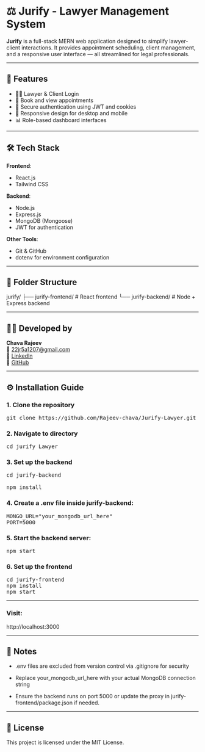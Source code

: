# ⚖️ Jurify - Lawyer Management System

**Jurify** is a full-stack MERN web application designed to simplify lawyer-client interactions. It provides appointment scheduling, client management, and a responsive user interface — all streamlined for legal professionals.

---

## 🚀 Features

- 🧑‍⚖️ Lawyer & Client Login
- 📅 Book and view appointments
- 🔐 Secure authentication using JWT and cookies
- 📱 Responsive design for desktop and mobile
- 📊 Role-based dashboard interfaces

---

## 🛠️ Tech Stack

**Frontend**:
- React.js
- Tailwind CSS

**Backend**:
- Node.js
- Express.js
- MongoDB (Mongoose)
- JWT for authentication

**Other Tools**:
- Git & GitHub
- dotenv for environment configuration

---

## 📁 Folder Structure

jurify/
├── jurify-frontend/ # React frontend
└── jurify-backend/ # Node + Express backend


---

## 🧑‍💻 Developed by

**Chava Rajeev**  
📧 22jr5a1207@gmail.com  
🔗 [LinkedIn](https://www.linkedin.com/in/chavarajeev)  
🔗 [GitHub](https://github.com/Rajeev-chava)

---

## ⚙️ Installation Guide


### 1. Clone the repository 
<pre>
git clone https://github.com/Rajeev-chava/Jurify-Lawyer.git
</pre>

### 2. Navigate to directory
<pre>
cd jurify Lawyer
</pre>
### 3. Set up the backend
<pre>
cd jurify-backend

npm install
</pre>

### 4. Create a .env file inside jurify-backend:
<pre>
MONGO_URL="your_mongodb_url_here"
PORT=5000
</pre>
### 5. Start the backend server:
<pre>
npm start
</pre>
### 6. Set up the frontend
<pre>
cd jurify-frontend
npm install
npm start
</pre>

---

### Visit: 
http://localhost:3000

---

## 📌 Notes
- .env files are excluded from version control via .gitignore for security

- Replace your_mongodb_url_here with your actual MongoDB connection string

- Ensure the backend runs on port 5000 or update the proxy in jurify-frontend/package.json if needed.

---

## 🪪 License
This project is licensed under the MIT License.